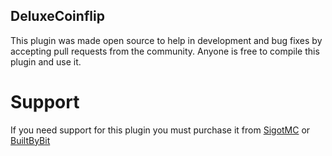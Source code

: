 ## DeluxeCoinflip
This plugin was made open source to help in development and bug fixes by accepting pull requests from the community. Anyone is free to compile this plugin and use it.

# Support
If you need support for this plugin you must purchase it from [SigotMC](https://www.spigotmc.org/resources/deluxecoinflip.79965/) or [BuiltByBit](https://builtbybit.com/resources/deluxecoinflip.10475/)
